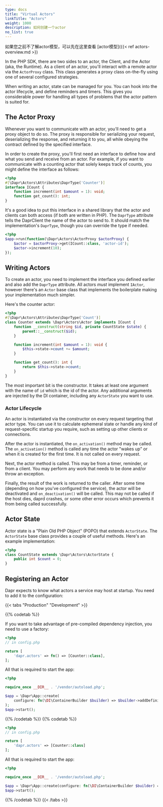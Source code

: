 ```yaml
---
type: docs
title: "Virtual Actors"
linkTitle: "Actors"
weight: 1000
description: 如何创建一个actor
no_list: true
---
```


如果您之前不了解actor模型，可以先在这里查看 [actor模型]({{< ref actors-overview.md >})

In the PHP SDK, there are two sides to an actor, the Client, and the Actor (aka, the Runtime). As a client of an actor, you'll interact with a remote actor via the `ActorProxy` class. This class generates a proxy class on-the-fly using one of several configured strategies.

When writing an actor, state can be managed for you. You can hook into the actor lifecycle, and define reminders and timers. This gives you considerable power for handling all types of problems that the actor pattern is suited for.

## The Actor Proxy

Whenever you want to communicate with an actor, you'll need to get a proxy object to do so. The proxy is responsible for serializing your request, deserializing the response, and returning it to you, all while obeying the contract defined by the specified interface.

In order to create the proxy, you'll first need an interface to define how and what you send and receive from an actor. For example, if you want to communicate with a counting actor that solely keeps track of counts, you might define the interface as follows:

```php
<?php
#[\Dapr\Actors\Attributes\DaprType('Counter')]
interface ICount {
    function increment(int $amount = 1): void;
    function get_count(): int;
}
```

It's a good idea to put this interface in a shared library that the actor and clients can both access (if both are written in PHP). The `DaprType` attribute tells the DaprClient the name of the actor to send to. It should match the implementation's `DaprType`, though you can override the type if needed.

```php
<?php
$app->run(function(\Dapr\Actors\ActorProxy $actorProxy) {
    $actor = $actorProxy->get(ICount::class, 'actor-id');
    $actor->increment(10);
});
```

## Writing Actors

To create an actor, you need to implement the interface you defined earlier and also add the `DaprType` attribute. All actors *must* implement `IActor`, however there's an `Actor` base class that implements the boilerplate making your implementation much simpler.

Here's the counter actor:

```php
<?php
#[\Dapr\Actors\Attributes\DaprType('Count')]
class Counter extends \Dapr\Actors\Actor implements ICount {
    function __construct(string $id, private CountState $state) {
        parent::__construct($id);
    }

    function increment(int $amount = 1): void {
        $this->state->count += $amount;
    }

    function get_count(): int {
        return $this->state->count;
    }
}
```

The most important bit is the constructor. It takes at least one argument with the name of `id` which is the id of the actor. Any additional arguments are injected by the DI container, including any `ActorState` you want to use.

### Actor Lifecycle

An actor is instantiated via the constructor on every request targeting that actor type. You can use it to calculate ephemeral state or handle any kind of request-specific startup you require, such as setting up other clients or connections.

After the actor is instantiated, the `on_activation()` method may be called. The `on_activation()` method is called any time the actor "wakes up" or when it is created for the first time. It is not called on every request.

Next, the actor method is called. This may be from a timer, reminder, or from a client. You may perform any work that needs to be done and/or throw an exception.

Finally, the result of the work is returned to the caller. After some time (depending on how you've configured the service), the actor will be deactivated and `on_deactivation()` will be called. This may not be called if the host dies, daprd crashes, or some other error occurs which prevents it from being called successfully.

## Actor State

Actor state is a "Plain Old PHP Object" (POPO) that extends `ActorState`. The `ActorState` base class provides a couple of useful methods. Here's an example implementation:

```php
<?php
class CountState extends \Dapr\Actors\ActorState {
    public int $count = 0;
}
```

## Registering an Actor

Dapr expects to know what actors a service may host at startup. You need to add it to the configuration:

{{< tabs "Production" "Development" >}}

{{% codetab %}}

If you want to take advantage of pre-compiled dependency injection, you need to use a factory:

```php
<?php
// in config.php

return [
    'dapr.actors' => fn() => [Counter::class],
];
```

All that is required to start the app:

```php
<?php

require_once __DIR__ . '/vendor/autoload.php';

$app = \Dapr\App::create(
    configure: fn(\DI\ContainerBuilder $builder) => $builder->addDefinitions('config.php')->enableCompilation(__DIR__)
);
$app->start();
```

{{% /codetab %}}
{{% codetab %}}

```php
<?php
// in config.php

return [
    'dapr.actors' => [Counter::class]
];
```

All that is required to start the app:

```php
<?php

require_once __DIR__ . '/vendor/autoload.php';

$app = \Dapr\App::create(configure: fn(\DI\ContainerBuilder $builder) => $builder->addDefinitions('config.php'));
$app->start();
```

{{% /codetab %}}
{{< /tabs >}}
